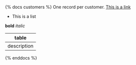 {% docs customers %}
One record per customer.
[This is a link](google.com)

* This is a list

**bold** _italic_

|table|
|-----|
|description|
{% enddocs %}